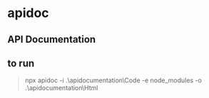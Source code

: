 # apidoc
## API Documentation
## to run 
> npx apidoc -i .\apidocumentation\Code -e node_modules -o .\apidocumentation\Html 
